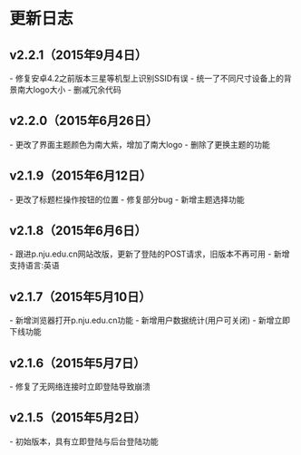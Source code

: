 更新日志
=======
<h2>v2.2.1（2015年9月4日）</h2>
- 修复安卓4.2之前版本三星等机型上识别SSID有误
- 统一了不同尺寸设备上的背景南大logo大小
- 删减冗余代码

<h2>v2.2.0（2015年6月26日）</h2>
- 更改了界面主题颜色为南大紫，增加了南大logo
- 删除了更换主题的功能

<h2>v2.1.9（2015年6月12日）</h2>
- 更改了标题栏操作按钮的位置
- 修复部分bug
- 新增主题选择功能

<h2>v2.1.8（2015年6月6日）</h2>
- 跟进p.nju.edu.cn网站改版，更新了登陆的POST请求，旧版本不再可用
- 新增支持语言:英语

<h2>v2.1.7（2015年5月10日）</h2>
- 新增浏览器打开p.nju.edu.cn功能
- 新增用户数据统计(用户可关闭)
- 新增立即下线功能

<h2>v2.1.6（2015年5月7日）</h2>
- 修复了无网络连接时立即登陆导致崩溃

<h2>v2.1.5（2015年5月2日）</h2>
- 初始版本，具有立即登陆与后台登陆功能